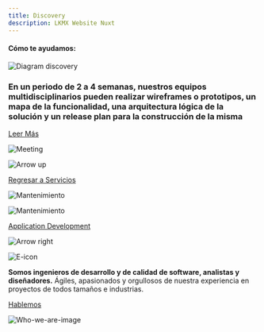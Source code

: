 ```yaml
---
title: Discovery
description: LKMX Website Nuxt
---
```


<!-- Hero Discovery -->
<column id="body-index__hero-discovery" mode="full">

<block>

<hero-discovery>

<template v-slot:description>

services <br> .filter((service) => service.name === ‘discovery’);

# Discovery

Nuestras soluciones comienzan mediante el estudio previo de los retos y los objetivos por cumplir, que nos guiarán a través de rutas ágiles y eficientes.

</template>

<template v-slot:image>

![Collage Discovery](./img/collage-lkmx-discovery.png)

</template>

</hero-discovery>

</block>

</column>










<!-- Help title -->
<column id="body-index__help-title" mode="full">

<block>

#### Cómo te ayudamos: 

</block>

</column>










<!-- Help sections -->
<column id="body-index__help-sections" mode="full">

<block>

<help-sections-discovery>

<template v-slot:title-side-a>

// Identificamos

</template>

<template v-slot:description-side-a>

El cliente crea y gestiona la lista de requisitos 
del proyecto, donde quedan reflejadas sus expectativas a nivel de requisitos, valor, coste y entregas.

</template>

<template v-slot:title-side-b>

// Analizamos

</template>

<template v-slot:description-side-b>

Segmentamos el proyecto mediante Iteraciones o Sprints, en pequeños bloques gestionables, así conseguimos que los márgenes de error sean mucho menores. 


</template>

</help-sections-discovery>

</block>

<block>

<help-sections-discovery>

<template v-slot:title-side-a>

// Segmentamos

</template>

<template v-slot:description-side-a>

Identificamos posibles contratiempos que podríamos encontrarnos en el camino y nos anticipamos.

</template>

<template v-slot:title-side-b>

// Solucionamos

</template>

<template v-slot:description-side-b>

En un periodo de 2 a 4 semanas, nuestros equipos multidisciplinarios pueden realizar wireframes o prototipos, un mapa de la funcionalidad, una arquitectura lógica de la solución y un release plan para la construcción de la mismas. 

</template>

</help-sections-discovery>

</block>

</column>










<!-- Diagram discovery -->
<column id="body-index__diagram-discovery" mode="full">

<block>

![Diagram discovery](./img/diagram-discovery-full.png)

</block>

</column>










<!-- Planning Discovery --> 
<column id="body-index__planning-discovery" mode="full">

<block id="planning__discovery-content">

### En un periodo de **2 a 4 semanas,** nuestros equipos multidisciplinarios pueden realizar wireframes o prototipos, un mapa de la funcionalidad, una arquitectura lógica de la solución y un release plan para la construcción de la misma

[Leer Más]()

</block>

<block id="planning__discovery-image">

![Meeting](./img/planning-discovery.png)
</block>

</column>










<!-- Buttons Discovery -->
<column id="body-index__buttons-discovery" mode="full">

<block id="buttons__discovery-left-button">

![Arrow up](./img/arrow-up.svg)

[Regresar a Servicios]()

![Mantenimiento](./img/cube-mantenimiento.png)

</block>

<block id="buttons__discovery-right-button">

![Mantenimiento](./img/cube-application-dev.png)

[Application Development]()

![Arrow right](./img/arrow-right.svg)

</block>

</column>










<!-- Who we are -->
<column id="body-index__who-we-are-discovery" mode="full">

<block id="who-we-are-description">

![E-icon](./img/e-letter.png)

**Somos ingenieros de desarrollo y de calidad de software, analistas y diseñadores.** Ágiles, apasionados y orgullosos de nuestra experiencia en proyectos de todos tamaños e industrias. 

[Hablemos]()

</block>

<block id="who-we-are-image">

![Who-we-are-image](./img/collage-lets-talk.png)

</block>

</column>